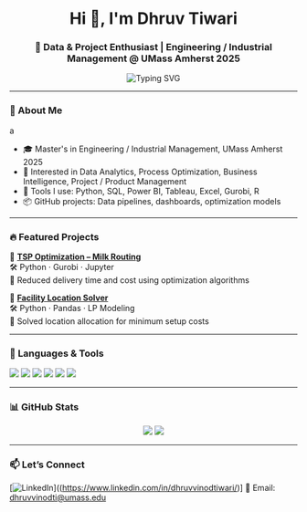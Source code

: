 <h1 align="center">Hi 👋, I'm Dhruv Tiwari</h1>
<h3 align="center">🚀 Data & Project Enthusiast | Engineering / Industrial Management @ UMass Amherst 2025</h3>

<p align="center">
  <img src="https://readme-typing-svg.demolab.com/?lines=Data%20Analyst%20%7C%20Business%20Ops%20%7C%20Python%20%7C%20SQL%20%7C%20Tableau;Open%20to%20Full-Time%20Roles%20-%20Summer%202025&center=true&width=500&height=40&color=0A66C2&vCenter=true&pause=1000&size=22" alt="Typing SVG">
</p>

---

### 🚀 About Me
a
- 🎓 Master's in Engineering / Industrial Management, UMass Amherst 2025
- 🧠 Interested in Data Analytics, Process Optimization, Business Intelligence, Project / Product Management
- 🧰 Tools I use: Python, SQL, Power BI, Tableau, Excel, Gurobi, R 
- 📦 GitHub projects: Data pipelines, dashboards, optimization models

---

### 🔥 Featured Projects

🔹 **[TSP Optimization – Milk Routing](https://github.com/yourusername/TSP-Milk-Routing)**  
🛠️ Python · Gurobi · Jupyter  
📌 Reduced delivery time and cost using optimization algorithms

🔹 **[Facility Location Solver](https://github.com/yourusername/Facility-Location-Problem)**  
🛠️ Python · Pandas · LP Modeling  
📌 Solved location allocation for minimum setup costs

---

### 💼 Languages & Tools

<p align="left">
  <img src="https://img.shields.io/badge/Python-3776AB?style=flat&logo=python&logoColor=white"/>
  <img src="https://img.shields.io/badge/SQL-025E8C?style=flat&logo=mysql&logoColor=white"/>
  <img src="https://img.shields.io/badge/Tableau-E97627?style=flat&logo=tableau&logoColor=white"/>
  <img src="https://img.shields.io/badge/PowerBI-F2C811?style=flat&logo=powerbi&logoColor=black"/>
  <img src="https://img.shields.io/badge/Gurobi-000000?style=flat&logo=data:image/svg+xml;base64,..."/>
  <img src="https://img.shields.io/badge/Excel-217346?style=flat&logo=microsoft-excel&logoColor=white"/>
</p>

---

### 📊 GitHub Stats

<p align="center">
  <img src="https://github-readme-stats.vercel.app/api?username=yourusername&show_icons=true&theme=default" />
  <img src="https://github-readme-stats.vercel.app/api/top-langs/?username=yourusername&layout=compact&theme=default" />
</p>

---

### 📫 Let’s Connect

[![LinkedIn](https://img.shields.io/badge/-LinkedIn-0A66C2?style=flat&logo=linkedin&logoColor=white)]((https://www.linkedin.com/in/dhruvvinodtiwari/)]
📧 Email: dhruvvinodti@umass.edu


